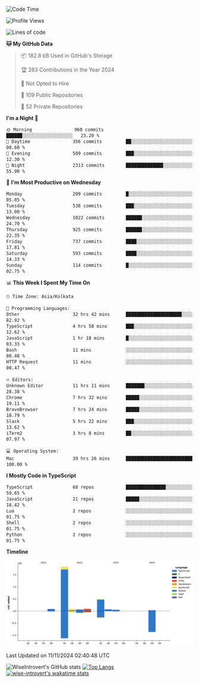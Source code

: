 <!--START_SECTION:waka-->
![Code Time](http://img.shields.io/badge/Code%20Time-1%2C812%20hrs%2031%20mins-blue)

![Profile Views](http://img.shields.io/badge/Profile%20Views-1-blue)

![Lines of code](https://img.shields.io/badge/From%20Hello%20World%20I%27ve%20Written-2.8%20million%20lines%20of%20code-blue)

**🐱 My GitHub Data** 

> 📦 182.8 kB Used in GitHub's Storage 
 > 
> 🏆 283 Contributions in the Year 2024
 > 
> 🚫 Not Opted to Hire
 > 
> 📜 109 Public Repositories 
 > 
> 🔑 52 Private Repositories 
 > 
**I'm a Night 🦉** 

```text
🌞 Morning                960 commits         ██████░░░░░░░░░░░░░░░░░░░   23.20 % 
🌆 Daytime                356 commits         ██░░░░░░░░░░░░░░░░░░░░░░░   08.60 % 
🌃 Evening                509 commits         ███░░░░░░░░░░░░░░░░░░░░░░   12.30 % 
🌙 Night                  2313 commits        ██████████████░░░░░░░░░░░   55.90 % 
```
📅 **I'm Most Productive on Wednesday** 

```text
Monday                   209 commits         █░░░░░░░░░░░░░░░░░░░░░░░░   05.05 % 
Tuesday                  538 commits         ███░░░░░░░░░░░░░░░░░░░░░░   13.00 % 
Wednesday                1022 commits        ██████░░░░░░░░░░░░░░░░░░░   24.70 % 
Thursday                 925 commits         ██████░░░░░░░░░░░░░░░░░░░   22.35 % 
Friday                   737 commits         ████░░░░░░░░░░░░░░░░░░░░░   17.81 % 
Saturday                 593 commits         ████░░░░░░░░░░░░░░░░░░░░░   14.33 % 
Sunday                   114 commits         █░░░░░░░░░░░░░░░░░░░░░░░░   02.75 % 
```


📊 **This Week I Spent My Time On** 

```text
🕑︎ Time Zone: Asia/Kolkata

💬 Programming Languages: 
Other                    32 hrs 42 mins      █████████████████████░░░░   82.92 % 
TypeScript               4 hrs 58 mins       ███░░░░░░░░░░░░░░░░░░░░░░   12.62 % 
JavaScript               1 hr 18 mins        █░░░░░░░░░░░░░░░░░░░░░░░░   03.33 % 
Bash                     11 mins             ░░░░░░░░░░░░░░░░░░░░░░░░░   00.48 % 
HTTP Request             11 mins             ░░░░░░░░░░░░░░░░░░░░░░░░░   00.47 % 

🔥 Editors: 
Unknown Editor           11 hrs 11 mins      ███████░░░░░░░░░░░░░░░░░░   28.38 % 
Chrome                   7 hrs 32 mins       █████░░░░░░░░░░░░░░░░░░░░   19.11 % 
BraveBrowser             7 hrs 24 mins       █████░░░░░░░░░░░░░░░░░░░░   18.79 % 
Slack                    5 hrs 22 mins       ███░░░░░░░░░░░░░░░░░░░░░░   13.62 % 
iTerm2                   3 hrs 8 mins        ██░░░░░░░░░░░░░░░░░░░░░░░   07.97 % 

💻 Operating System: 
Mac                      39 hrs 26 mins      █████████████████████████   100.00 % 
```

**I Mostly Code in TypeScript** 

```text
TypeScript               68 repos            ███████████████░░░░░░░░░░   59.65 % 
JavaScript               21 repos            █████░░░░░░░░░░░░░░░░░░░░   18.42 % 
Lua                      2 repos             ░░░░░░░░░░░░░░░░░░░░░░░░░   01.75 % 
Shell                    2 repos             ░░░░░░░░░░░░░░░░░░░░░░░░░   01.75 % 
Python                   2 repos             ░░░░░░░░░░░░░░░░░░░░░░░░░   01.75 % 
```



**Timeline**

![Lines of Code chart](https://raw.githubusercontent.com/wise-introvert/wise-introvert/master/assets/bar_graph.png)


 Last Updated on 11/11/2024 02:40:48 UTC
<!--END_SECTION:waka-->

![WiseIntrovert's GitHub stats](https://github-readme-stats.vercel.app/api?username=wise-introvert&count_private=true&show_icons=true)
[![Top Langs](https://github-readme-stats.vercel.app/api/top-langs/?username=wise-introvert&langs_count=10)](https://github.com/anuraghazra/github-readme-stats)
[![wise-introvert's wakatime stats](https://github-readme-stats.vercel.app/api/wakatime?username=wiseintrovert)](https://github.com/anuraghazra/github-readme-stats)
